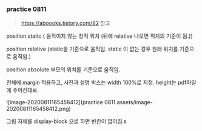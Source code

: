 ### practice 0811

> https://aboooks.tistory.com/82 참고

position static ( 움직이지 않는 정적 위치 (뒤에  relative 나오면 위치의 기준이 됨.))

position relative (static을 기준으로 움직임.  static 이 없는 경우 원래 위치를 기준으로 움직임.)

position absolute 부모의 위치를 기준으로 움직임.

전체에 margin 적용하고, 사진과 설명 박스는  width 100%로 지정. height는 pdf파일에 주어진대로.

![image-20200811165458412](practice 0811.assets/image-20200811165458412.png)

그림 자체를 display-block 으로 하면 빈칸이 없어짐.s